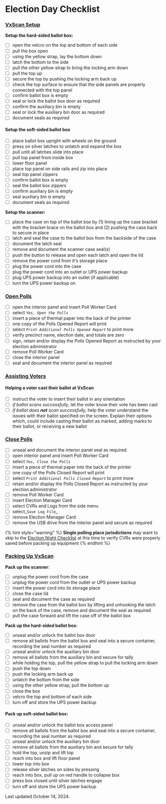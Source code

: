 # Election Day Checklist

### [VxScan Setup](checklist.md#vxscan-setup)

**Setup the hard-sided ballot box:**

* [ ] open the velcro on the top and bottom of each side
* [ ] pull the box open
* [ ] using the yellow strap, lay the bottom down
* [ ] latch the bottom to the side
* [ ] pull the other yellow strap to bring the locking arm down
* [ ] pull the top up
* [ ] secure the top by pushing the locking arm back up
* [ ] check the top surface to ensure that the side panels are properly connected with the top panel
* [ ] confirm ballot box is empty
* [ ] seal or lock the ballot box door as required
* [ ] confirm the auxiliary bin is empty
* [ ] seal or lock the auxiliary bin door as required
* [ ] document seals as required

#### Setup the soft-sided ballot box

* [ ] place ballot box upright with wheels on the ground
* [ ] press on silver latches to unlatch and expand the box
* [ ] pull until all latches slide into place
* [ ] pull top panel from inside box
* [ ] lower floor panel
* [ ] place top panel on side rails and zip into place
* [ ] seal top panel zippers
* [ ] confirm ballot box is empty
* [ ] seal the ballot box zippers
* [ ] confirm auxiliary bin is empty
* [ ] seal auxiliary bin is empty
* [ ] document seals as required

**Setup the scanner:**

* [ ] place the case on top of the ballot box by (1) lining up the case bracket with the bracket brace on the ballot box and (2) pushing the case back to secure in place
* [ ] latch and seal the case to the ballot box from the backside of the case
* [ ] document the latch seal
* [ ] remove and document the scanner case seal(s)
* [ ] push the button to release and open each latch and open the lid
* [ ] remove the power cord from it's storage place
* [ ] plug the power cord into the case
* [ ] plug the power cord into an outlet or UPS power backup
* [ ] plug UPS power backup into an outlet (if applicable)
* [ ] turn the UPS power backup on

### [Open Polls](../election-day-guides/opening-polls.md)

* [ ] open the interior panel and insert Poll Worker Card
* [ ] select _`Yes, Open the Polls`_
* [ ] insert a piece of thermal paper into the back of the printer
* [ ] one copy of the Polls Opened Report will print
* [ ] select _`Print Additional Polls Opened Report`_ to print more
* [ ] verify precinct name, election date, and totals are zero
* [ ] sign, retain and/or display the Polls Opened Report as instructed by your election administrator
* [ ] remove Poll Worker Card
* [ ] close the interior panel
* [ ] seal and document the interior panel as required

### [Assisting Voters](checklist.md#assisting-voters)

#### **Helping a voter cast their ballot at VxScan**

* [ ] instruct the voter to insert their ballot in any orientation
* [ ] _if ballot scans successfully_, let the voter know their vote has been cast
* [ ] _if ballot does **not** scan successfully,_ help the voter understand the issues with their ballot specified on the screen. Explain their options which, could include casting their ballot as marked, adding marks to their ballot, or receiving a new ballot

###

### [Close Polls](checklist.md#close-polls)

* [ ] unseal and document the interior panel seal as required
* [ ] open interior panel and insert Poll Worker Card
* [ ] select _`Yes, Close the Polls`_
* [ ] insert a piece of thermal paper into the back of the printer
* [ ] one copy of the Polls Closed Report will print
* [ ] select _`Print Additional Polls Closed Report`_ to print more
* [ ] retain and/or display the Polls Closed Report as instructed by your election administrator
* [ ] remove Poll Worker Card
* [ ] insert Election Manager Card
* [ ] select CVRs and Logs from the side menu
* [ ] select_`Save Log File`_
* [ ] remove Election Manager Card
* [ ] remove the USB drive from the interior panel and secure as required

{% hint style="warning" %}
**Single polling place jurisdictions** may want to skip to the [Election Night Checklist](election-night-checklist.md) at this time to verify CVRs were properly saved before packing up equipment
{% endhint %}

### [Packing Up VxScan](checklist.md#packing-up-vxscan)

**Pack up the scanner**:

* [ ] unplug the power cord from the case
* [ ] unplug the power cord from the outlet or UPS power backup
* [ ] insert the power cord into its storage place
* [ ] close the case lid
* [ ] seal and document the case as required
* [ ] remove the case from the ballot box by lifting and unhooking the latch on the back of the case, remove and document the seal as required
* [ ] pull the case forward and lift the case off of the ballot box

**Pack up the hard-sided ballot box:**

* [ ] unseal and/or unlock the ballot box door
* [ ] remove all ballots from the ballot box and seal into a secure container, recording the seal number as required
* [ ] unseal and/or unlock the auxiliary bin door
* [ ] remove all ballots from the auxiliary bin and secure for tally
* [ ] while holding the top, pull the yellow strap to pull the locking arm down
* [ ] push the top down
* [ ] push the locking arm back up
* [ ] unlatch the bottom from the side
* [ ] using the other yellow strap, pull the bottom up
* [ ] close the box
* [ ] velcro the top and bottom of each side
* [ ] turn off and store the UPS power backup

#### Pack up soft-sided ballot box:

* [ ] unseal and/or unlock the ballot box access panel
* [ ] remove all ballots from the ballot box and seal into a secure container, recording the seal number as required
* [ ] unseal and/or unlock the auxiliary bin door
* [ ] remove all ballots from the auxiliary bin and secure for tally
* [ ] hold the top, unzip and lift top
* [ ] reach into box and lift floor panel
* [ ] lower top into box
* [ ] release silver latches on sides by pressing
* [ ] reach into box, pull up on red handle to collapse box
* [ ] press box closed until silver latches engage&#x20;
* [ ] turn off and store the UPS power backup

Last updated October 14, 2024.
